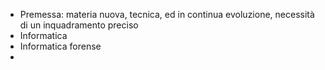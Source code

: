 - Premessa: materia nuova, tecnica, ed in continua evoluzione, necessità di un inquadramento preciso
- Informatica
- Informatica forense
- 
